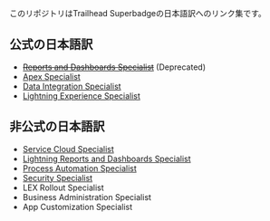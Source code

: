 このリポジトリはTrailhead Superbadgeの日本語訳へのリンク集です。

## 公式の日本語訳
* ~~[Reports and Dashboards Specialist](https://developer.salesforce.com/jpblogs/2018/04/reports_and_dashboards_superbadge/)~~ (Deprecated)
* [Apex Specialist](https://developer.salesforce.com/jpblogs/2018/05/apex_specialist_superbadge/)
* [Data Integration Specialist](https://developer.salesforce.com/jpblogs/2018/06/data_integration_superbadge/)
* [Lightning Experience Specialist](https://developer.salesforce.com/jpblogs/2018/10/lex_specialist_superbadge/)

## 非公式の日本語訳
* [Service Cloud Specialist](service-cloud-admin-specialist/service-cloud-admin-specialist.md)
* [Lightning Reports and Dashboards Specialist](lex-reports-dashboards-specialist/lex-reports-dashboards-specialist.md)
* [Process Automation Specialist](process-automation-specialist/process-automation-specialist.md)
* [Security Specialist](security-specialist/security-specialist.md)
* LEX Rollout Specialist
* Business Administration Specialist
* App Customization Specialist